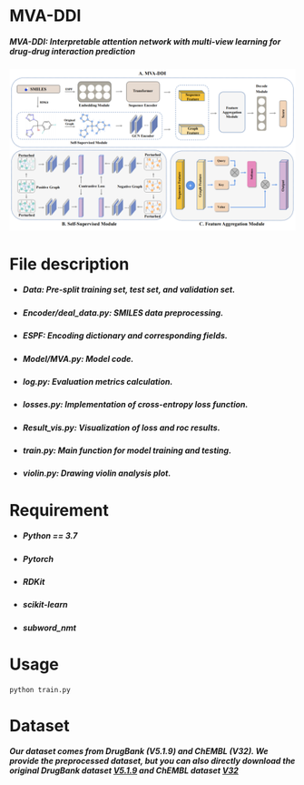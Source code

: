 # MVA-DDI

##### MVA-DDI: Interpretable attention network with multi-view learning for drug-drug interaction prediction

##### ![Overview of MVA-DDI framework](MVA-DDI.PNG)

# File description

- ##### Data: Pre-split training set, test set, and validation set.

- ##### Encoder/deal_data.py: SMILES data preprocessing.

- ##### ESPF: Encoding dictionary and corresponding fields.

- ##### Model/MVA.py: Model code.

- ##### log.py: Evaluation metrics calculation.

- ##### losses.py: Implementation of cross-entropy loss function.

- ##### Result_vis.py: Visualization of loss and roc results.

- ##### train.py: Main function for model training and testing.

- ##### violin.py: Drawing violin analysis plot.

# Requirement

- ##### Python == 3.7

- ##### Pytorch

- ##### RDKit

- ##### scikit-learn

- ##### subword_nmt

# Usage

```
python train.py
```

# Dataset

##### Our dataset comes from DrugBank (V5.1.9) and ChEMBL (V32). We provide the preprocessed dataset, but you can also directly download the original DrugBank dataset [V5.1.9](https://go.drugbank.com/releases/5-1-9) and ChEMBL dataset [V32](https://www.ebi.ac.uk/chembl/)
